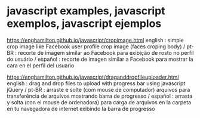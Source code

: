 # javascript examples, javascript exemplos, javascript ejemplos

https://enghamilton.github.io/javascript/cropimage.html
english : simple crop image like Facebook user profile crop image (faces croping body) /
pt-BR : recorte de imagem similar ao Facebook para exibição de rosto no perfil do usuário /
español : recorte de imagen similar a Facebook para mostrar la cara en el perfil del usuario

https://enghamilton.github.io/javascript/draganddropfileuploader.html
english : drag and drop files to upload with progress bar using javascript jQuery /
pt-BR : arraste e solte (com mouse de computador) arquivos para transferência de arquivos mostrando barra de progresso /
español : arrasta y solta (con el mouse de ordenadora) para carga de arquivos en la carpeta en tu navegadora de internet
exibindo la barra de progresso
